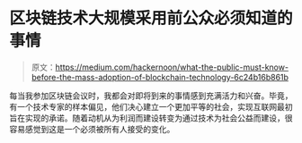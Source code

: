 # 区块链技术大规模采用前公众必须知道的事情

> 原文：<https://medium.com/hackernoon/what-the-public-must-know-before-the-mass-adoption-of-blockchain-technology-6c24b16b861b>

每当我参加区块链会议时，我都会对即将到来的事情感到充满活力和兴奋。毕竟，有一个技术专家的样本偏见，他们决心建立一个更加平等的社会，实现互联网最初旨在实现的承诺。随着动机从为利润而建设转变为通过技术为社会公益而建设，很容易感觉到这是一个必须被所有人接受的变化。